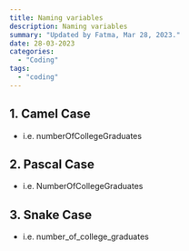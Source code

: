 ```yaml
---
title: Naming variables
description: Naming variables
summary: "Updated by Fatma, Mar 28, 2023."
date: 28-03-2023
categories:
  - "Coding"
tags:
  - "coding"
---
```


## 1. Camel Case

- i.e. numberOfCollegeGraduates

## 2. Pascal Case

- i.e. NumberOfCollegeGraduates

## 3. Snake Case

- i.e. number_of_college_graduates
